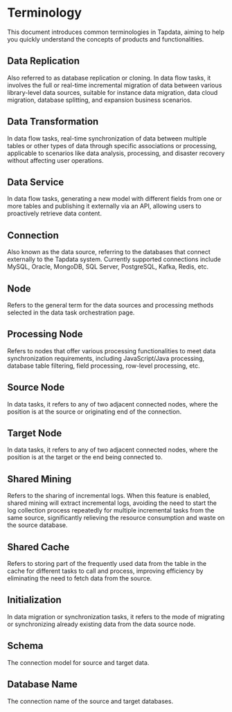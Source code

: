 # Terminology
This document introduces common terminologies in Tapdata, aiming to help you quickly understand the concepts of products and functionalities.

## Data Replication

Also referred to as database replication or cloning. In data flow tasks, it involves the full or real-time incremental migration of data between various library-level data sources, suitable for instance data migration, data cloud migration, database splitting, and expansion business scenarios.

## Data Transformation

In data flow tasks, real-time synchronization of data between multiple tables or other types of data through specific associations or processing, applicable to scenarios like data analysis, processing, and disaster recovery without affecting user operations.

## Data Service

In data flow tasks, generating a new model with different fields from one or more tables and publishing it externally via an API, allowing users to proactively retrieve data content.

## Connection

Also known as the data source, referring to the databases that connect externally to the Tapdata system. Currently supported connections include MySQL, Oracle, MongoDB, SQL Server, PostgreSQL, Kafka, Redis, etc.

## Node

Refers to the general term for the data sources and processing methods selected in the data task orchestration page.

## Processing Node

Refers to nodes that offer various processing functionalities to meet data synchronization requirements, including JavaScript/Java processing, database table filtering, field processing, row-level processing, etc.

## Source Node

In data tasks, it refers to any of two adjacent connected nodes, where the position is at the source or originating end of the connection.

## Target Node

In data tasks, it refers to any of two adjacent connected nodes, where the position is at the target or the end being connected to.

## Shared Mining

Refers to the sharing of incremental logs. When this feature is enabled, shared mining will extract incremental logs, avoiding the need to start the log collection process repeatedly for multiple incremental tasks from the same source, significantly relieving the resource consumption and waste on the source database.

## Shared Cache

Refers to storing part of the frequently used data from the table in the cache for different tasks to call and process, improving efficiency by eliminating the need to fetch data from the source.

## Initialization

In data migration or synchronization tasks, it refers to the mode of migrating or synchronizing already existing data from the data source node.

## Schema

The connection model for source and target data.

## Database Name

The connection name of the source and target databases.